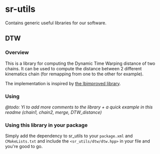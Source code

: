 # sr-utils
Contains generic useful libraries for our software.

## DTW
### Overview
This is a library for computing the Dynamic Time Warping distance of two chains. It can be used to compute the distance between 2 different kinematics chain (for remapping from one to the other for example).

The implementation is inspired by [the lbimproved library](https://code.google.com/p/lbimproved).

### Using
*@todo: Yi to add more comments to the library + a quick example in this readme (chain1, chain2, merge, DTW_distance)*

### Using this library in your package
Simply add the dependency to sr_utils to your `package.xml` and `CMakeLists.txt` and include the `<sr_utils/dtw/dtw.hpp>` in your file and you're good to go.
